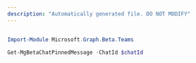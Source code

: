```yaml
---
description: "Automatically generated file. DO NOT MODIFY"
---
```


```powershell

Import-Module Microsoft.Graph.Beta.Teams

Get-MgBetaChatPinnedMessage -ChatId $chatId

```